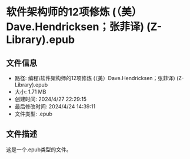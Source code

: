 ﻿# 软件架构师的12项修炼 (（美）Dave.Hendricksen；张菲译) (Z-Library).epub

## 文件信息
- 路径: 编程\软件架构师的12项修炼 (（美）Dave.Hendricksen；张菲译) (Z-Library).epub
- 大小: 1.71 MB
- 创建时间: 2024/4/27 22:29:15
- 最后修改时间: 2024/4/24 14:39:11
- 文件类型: .epub

## 文件描述
这是一个.epub类型的文件。


